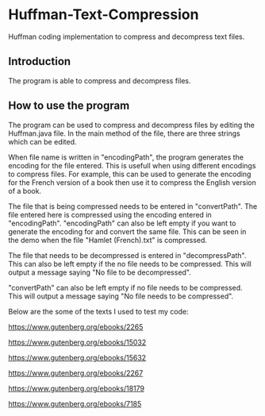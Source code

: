 # Huffman-Text-Compression
Huffman coding implementation to compress and decompress text files.

## Introduction
The program is able to compress and decompress files.



## How to use the program
The program can be used to compress and decompress files by editing 
the Huffman.java file.
In the main method of the file, there are three strings which can be 
edited.

When file name is written in "encodingPath", the program generates the encoding for the file entered.
This is usefull when using different encodings to compress files.
For example, this can be used to generate the encoding for the French version of a book then use it to compress the English version of a book.

The file that is being compressed needs to be entered in "convertPath". The file entered here is compressed using the encoding entered in "encodingPath".
"encodingPath" can also be left empty if you want to generate the encoding for and convert the same file.
This can be seen in the demo when the file "Hamlet (French).txt" is compressed.

The file that needs to be decompressed is entered in "decompressPath".
This can also be left empty if the no file needs to be compressed.
This will output a message saying "No file to be decompressed".

"convertPath" can also be left empty if no file needs to be compressed. This will output a message saying "No file needs to be compressed".


Below are the some of the texts I used to test my code:

https://www.gutenberg.org/ebooks/2265

https://www.gutenberg.org/ebooks/15032

https://www.gutenberg.org/ebooks/15632

https://www.gutenberg.org/ebooks/2267

https://www.gutenberg.org/ebooks/18179

https://www.gutenberg.org/ebooks/7185
